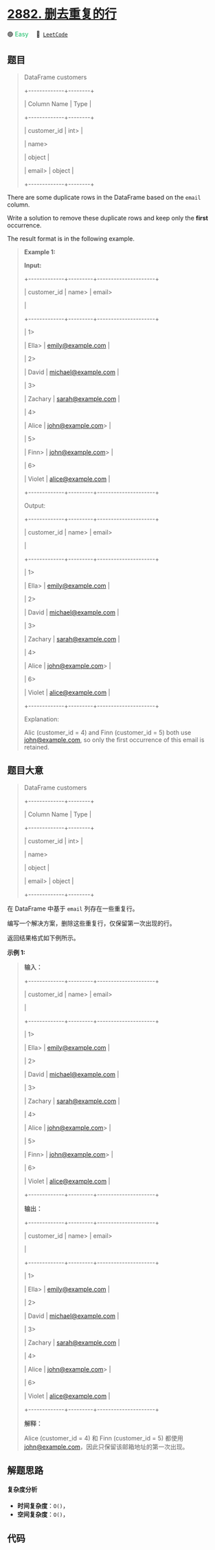 # [2882. 删去重复的行](https://leetcode.com/problems/drop-duplicate-rows)

🟢 <font color=#15bd66>Easy</font>&emsp; 🔗&ensp;[`LeetCode`](https://leetcode.com/problems/drop-duplicate-rows)

## 题目


> 
> DataFrame customers
> 
> +-------------+--------+
> 
> | Column Name | Type   |
> 
> +-------------+--------+
> 
> | customer_id | int> 
> |
> 
> | name> 
> > 
> | object |
> 
> | email> 
>    | object |
> 
> +-------------+--------+
> 
> 

There are some duplicate rows in the DataFrame based on the `email` column.

Write a solution to remove these duplicate rows and keep only the **first**
occurrence.

The result format is in the following example.



> 
> 
> 
> 
> 
> **Example 1:**
> 
> **Input:**
> 
> +-------------+---------+---------------------+
> 
> | customer_id | name> 
> | email> 
> > 
> > 
>    |
> 
> +-------------+---------+---------------------+
> 
> | 1> 
> > 
>    | Ella> 
> | emily@example.com   |
> 
> | 2> 
> > 
>    | David   | michael@example.com |
> 
> | 3> 
> > 
>    | Zachary | sarah@example.com   |
> 
> | 4> 
> > 
>    | Alice   | john@example.com> 
> |
> 
> | 5> 
> > 
>    | Finn> 
> | john@example.com> 
> |
> 
> | 6> 
> > 
>    | Violet  | alice@example.com   |
> 
> +-------------+---------+---------------------+
> 
> Output: 
> 
> +-------------+---------+---------------------+
> 
> | customer_id | name> 
> | email> 
> > 
> > 
>    |
> 
> +-------------+---------+---------------------+
> 
> | 1> 
> > 
>    | Ella> 
> | emily@example.com   |
> 
> | 2> 
> > 
>    | David   | michael@example.com |
> 
> | 3> 
> > 
>    | Zachary | sarah@example.com   |
> 
> | 4> 
> > 
>    | Alice   | john@example.com> 
> |
> 
> | 6> 
> > 
>    | Violet  | alice@example.com   |
> 
> +-------------+---------+---------------------+
> 
> Explanation:
> 
> Alic (customer_id = 4) and Finn (customer_id = 5) both use john@example.com, so only the first occurrence of this email is retained.
> 
> 


## 题目大意


> 
> DataFrame customers
> 
> +-------------+--------+
> 
> | Column Name | Type   |
> 
> +-------------+--------+
> 
> | customer_id | int> 
> |
> 
> | name> 
> > 
> | object |
> 
> | email> 
>    | object |
> 
> +-------------+--------+
> 
> 

在 DataFrame 中基于 `email` 列存在一些重复行。

编写一个解决方案，删除这些重复行，仅保留第一次出现的行。

返回结果格式如下例所示。



**示例 1:**

> 
> 
> 
> 
> 
> **输入：**
> 
> +-------------+---------+---------------------+
> 
> | customer_id | name> 
> | email> 
> > 
> > 
>    |
> 
> +-------------+---------+---------------------+
> 
> | 1> 
> > 
>    | Ella> 
> | emily@example.com   |
> 
> | 2> 
> > 
>    | David   | michael@example.com |
> 
> | 3> 
> > 
>    | Zachary | sarah@example.com   |
> 
> | 4> 
> > 
>    | Alice   | john@example.com> 
> |
> 
> | 5> 
> > 
>    | Finn> 
> | john@example.com> 
> |
> 
> | 6> 
> > 
>    | Violet  | alice@example.com   |
> 
> +-------------+---------+---------------------+
> 
> **输出：**
> 
> +-------------+---------+---------------------+
> 
> | customer_id | name> 
> | email> 
> > 
> > 
>    |
> 
> +-------------+---------+---------------------+
> 
> | 1> 
> > 
>    | Ella> 
> | emily@example.com   |
> 
> | 2> 
> > 
>    | David   | michael@example.com |
> 
> | 3> 
> > 
>    | Zachary | sarah@example.com   |
> 
> | 4> 
> > 
>    | Alice   | john@example.com> 
> |
> 
> | 6> 
> > 
>    | Violet  | alice@example.com   |
> 
> +-------------+---------+---------------------+
> 
> **解释：**
> 
> Alice (customer_id = 4) 和 Finn (customer_id = 5) 都使用 john@example.com，因此只保留该邮箱地址的第一次出现。
> 
> 


## 解题思路

#### 复杂度分析

- **时间复杂度**：`O()`，
- **空间复杂度**：`O()`，

## 代码

```javascript

```